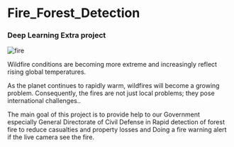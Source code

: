 # Fire_Forest_Detection


### Deep Learning Extra project 

![fire](https://user-images.githubusercontent.com/90136594/146607525-0c10f10e-86d9-4b6b-a893-653f1880f486.JPG)

Wildfire conditions are becoming more extreme and increasingly reflect rising global temperatures.

As the planet continues to rapidly warm, wildfires will become a growing problem. Consequently, the fires are not just local problems; they pose international challenges..

The main goal of this project is to provide help to our Government especially General Directorate of Civil Defense in Rapid detection of forest fire to reduce casualties and property losses and Doing a fire warning alert if the live camera see the fire.
